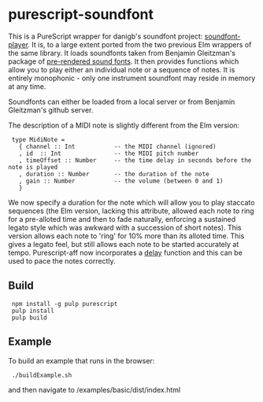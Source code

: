 purescript-soundfont
====================

This is a PureScript wrapper for danigb's soundfont project: [soundfont-player](https://github.com/danigb/soundfont-player). It is, to a large extent ported from the two previous Elm wrappers of the same library.  It loads soundfonts taken from Benjamin Gleitzman's package of [pre-rendered sound fonts](https://github.com/gleitz/midi-js-soundfonts). It then provides functions which allow you to play either an individual note or a sequence of notes. It is entirely monophonic - only one instrument soundfont may reside in memory at any time.

Soundfonts can either be loaded from a local server or from Benjamin Gleitzman's github server.

The description of a MIDI note is slightly different from the Elm version:
     
     type MidiNote =
       { channel :: Int           -- the MIDI channel (ignored)
       , id  :: Int               -- the MIDI pitch number
       , timeOffset :: Number     -- the time delay in seconds before the note is played
       , duration :: Number       -- the duration of the note
       , gain :: Number           -- the volume (between 0 and 1)
       }
       
We now specify a duration for the note which will allow you to play staccato sequences (the Elm version, lacking this attribute, allowed each note to ring for a pre-alloted time and then to fade naturally, enforcing a sustained legato style which was awkward with a succession of short notes).  This version allows each note to 'ring' for 10% more than its alloted time.  This gives a legato feel, but still allows each note to be started accurately at tempo.  Purescript-aff now incorporates a [delay](https://github.com/slamdata/purescript-aff/blob/master/src/Control/Monad/Aff.purs) function and this can be used to pace the notes correctly.

## Build

     npm install -g pulp purescript
     pulp install
     pulp build
     
## Example

To build an example that runs in the browser:

     ./buildExample.sh

and then navigate to /examples/basic/dist/index.html
     
     